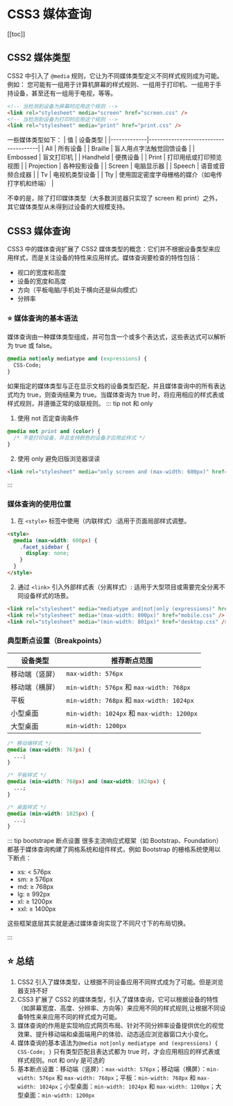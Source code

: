 # CSS3 媒体查询

[[toc]]

## CSS2 媒体类型

CSS2 中引入了 `@media` 规则，它让为不同媒体类型定义不同样式规则成为可能。例如：
您可能有一组用于计算机屏幕的样式规则、一组用于打印机、一组用于手持设备，甚至还有一组用于电视，等等。

```html
<!-- 当检测到设备为屏幕时应用这个规则 -->
<link rel="stylesheet" media="screen" href="screen.css" />
<!-- 当检测到设备为打印时应用这个规则 -->
<link rel="stylesheet" media="print" href="print.css" />
```

一些媒体类型如下：
| 值 | 设备类型 |
|-------------|--------------------------------------|
| All | 所有设备 |
| Braille | 盲人用点字法触觉回馈设备 |
| Embossed | 盲文打印机 |
| Handheld | 便携设备 |
| Print | 打印用纸或打印预览视图 |
| Projection | 各种投影设备 |
| Screen | 电脑显示器 |
| Speech | 语音或音频合成器 |
| Tv | 电视机类型设备 |
| Tty | 使用固定密度字母栅格的媒介（如电传打字机和终端） |

不幸的是，除了打印媒体类型（大多数浏览器只实现了 screen 和 print）之外，其它媒体类型从未得到过设备的大规模支持。

## CSS3 媒体查询

CSS3 中的媒体查询扩展了 CSS2 媒体类型的概念：它们并不根据设备类型来应用样式，而是关注设备的特性来应用样式。媒体查询要检查的特性包括：

- 视口的宽度和高度
- 设备的宽度和高度
- 方向（平板电脑/手机处于横向还是纵向模式）
- 分辨率

### :star: 媒体查询的基本语法

媒体查询由一种媒体类型组成，并可包含一个或多个表达式，这些表达式可以解析为 true 或 false。

```css
@media not|only mediatype and (expressions) {
  CSS-Code;
}
```

如果指定的媒体类型与正在显示文档的设备类型匹配，并且媒体查询中的所有表达式均为 true，则查询结果为 true。当媒体查询为 true 时，将应用相应的样式表或样式规则，并遵循正常的级联规则。
::: tip not 和 only

1.  使用 not 否定查询条件

```css
@media not print and (color) {
  /* 不是打印设备，并且支持颜色的设备才应用此样式 */
}
```

2. 使用 only 避免旧版浏览器误读

```html
<link rel="stylesheet" media="only screen and (max-width: 600px)" href="mobile.css" />
```

:::

### 媒体查询的使用位置

1. 在 `<style>` 标签中使用（内联样式）:适用于页面局部样式调整。

```html
<style>
  @media (max-width: 600px) {
    .facet_sidebar {
      display: none;
    }
  }
</style>
```

2. 通过 `<link>` 引入外部样式表（分离样式）: 适用于大型项目或需要完全分离不同设备样式的场景。

```html
<link rel="stylesheet" media="mediatype and|not|only (expressions)" href="print.css" />
<link rel="stylesheet" media="(max-width: 800px)" href="mobile.css" />
<link rel="stylesheet" media="(min-width: 801px)" href="desktop.css" />
```

### 典型断点设置（Breakpoints）

| 设备类型       | 推荐断点范围                               |
| -------------- | ------------------------------------------ |
| 移动端（竖屏） | `max-width: 576px`                         |
| 移动端（横屏） | `min-width: 576px` 和 `max-width: 768px`   |
| 平板           | `min-width: 768px` 和 `max-width: 1024px`  |
| 小型桌面       | `min-width: 1024px` 和 `max-width: 1200px` |
| 大型桌面       | `min-width: 1200px`                        |

```css
/* 移动端样式 */
@media (max-width: 767px) {
  ...;
}

/* 平板样式 */
@media (min-width: 768px) and (max-width: 1024px) {
  ...;
}

/* 桌面样式 */
@media (min-width: 1025px) {
  ...;
}
```

::: tip bootstrape 断点设置
很多主流响应式框架（如 Bootstrap、Foundation）都基于媒体查询构建了网格系统和组件样式，例如 Bootstrap 的栅格系统使用以下断点：

- xs: < 576px
- sm: ≥ 576px
- md: ≥ 768px
- lg: ≥ 992px
- xl: ≥ 1200px
- xxl: ≥ 1400px

这些框架底层其实就是通过媒体查询实现了不同尺寸下的布局切换。

:::

## :star: 总结

1. CSS2 引入了媒体类型，让根据不同设备应用不同样式成为了可能。但是浏览器支持不好
2. CSS3 扩展了 CSS2 的媒体类型，引入了媒体查询，它可以根据设备的特性（如屏幕宽度、高度、分辨率、方向等）来应用不同的样式规则,让根据不同设备特性来来应用不同的样式成为可能。
3. 媒体查询的作用是实现响应式网页布局、针对不同分辨率设备提供优化的视觉效果、提升移动端和桌面端用户的体验、动态适应浏览器窗口大小变化。
4. 媒体查询的基本语法为`@media not|only mediatype and (expressions) { CSS-Code; }` 只有类型匹配且表达式都为 true 时，才会应用相应的样式表或样式规则。not 和 only 是可选的
5. 基本断点设置：移动端（竖屏）：`max-width: 576px`；移动端（横屏）：`min-width: 576px` 和 `max-width: 768px`；平板：`min-width: 768px` 和 `max-width: 1024px`；小型桌面：`min-width: 1024px` 和 `max-width: 1200px`；大型桌面：`min-width: 1200px`
